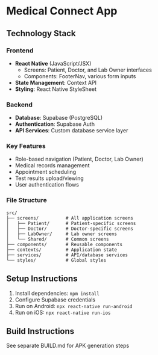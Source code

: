 # Medical Connect App

## Technology Stack

### Frontend
- **React Native** (JavaScript/JSX)
  - Screens: Patient, Doctor, and Lab Owner interfaces
  - Components: FooterNav, various form inputs
- **State Management**: Context API
- **Styling**: React Native StyleSheet

### Backend
- **Database**: Supabase (PostgreSQL)
- **Authentication**: Supabase Auth
- **API Services**: Custom database service layer

### Key Features
- Role-based navigation (Patient, Doctor, Lab Owner)
- Medical records management
- Appointment scheduling
- Test results upload/viewing
- User authentication flows

### File Structure
```
src/
├── screens/          # All application screens
│   ├── Patient/      # Patient-specific screens
│   ├── Doctor/       # Doctor-specific screens  
│   ├── LabOwner/     # Lab owner screens
│   └── Shared/       # Common screens
├── components/       # Reusable components
├── contexts/         # Application state
├── services/         # API/database services
└── styles/           # Global styles
```

## Setup Instructions
1. Install dependencies: `npm install`
2. Configure Supabase credentials
3. Run on Android: `npx react-native run-android`
4. Run on iOS: `npx react-native run-ios`

## Build Instructions
See separate BUILD.md for APK generation steps
